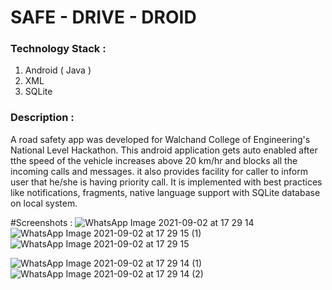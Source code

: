 # SAFE - DRIVE - DROID 

### Technology Stack :
1. Android ( Java )
2. XML
3. SQLite


### Description :

A road safety app was developed for Walchand College of Engineering's National
Level Hackathon.
This android application gets auto enabled after tthe speed of the vehicle increases
above 20 km/hr and blocks all the incoming calls and messages. it also provides
facility for caller to inform user that he/she is having priority call.
It is implemented with best practices like notifications, fragments, native language
support with SQLite database on local system.

#Screenshots :
![WhatsApp Image 2021-09-02 at 17 29 14](https://user-images.githubusercontent.com/67332665/131839899-87200334-d2b4-4c8b-a78c-278a247d7adc.jpeg)
![WhatsApp Image 2021-09-02 at 17 29 15 (1)](https://user-images.githubusercontent.com/67332665/131839901-66b34f4b-04ea-456d-895a-3ce045146eeb.jpeg)
![WhatsApp Image 2021-09-02 at 17 29 15](https://user-images.githubusercontent.com/67332665/131839902-8dff8b53-6713-4002-ab08-2dc53b21f71e.jpeg)

![WhatsApp Image 2021-09-02 at 17 29 14 (1)](https://user-images.githubusercontent.com/67332665/131839878-7910053e-acf0-4c3a-abd2-f3182e84a09a.jpeg)
![WhatsApp Image 2021-09-02 at 17 29 14 (2)](https://user-images.githubusercontent.com/67332665/131839892-dd68292c-0b78-46c3-bb61-da3a0bb12747.jpeg)




